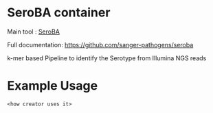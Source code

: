 # SeroBA container

Main tool : [SeroBA](https://github.com/sanger-pathogens/seroba)

Full documentation: https://github.com/sanger-pathogens/seroba

k-mer based Pipeline to identify the Serotype from Illumina NGS reads

# Example Usage

```
<how creator uses it>
```
